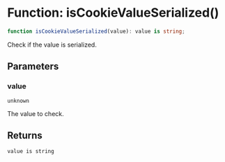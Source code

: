 # Function: isCookieValueSerialized()

```ts
function isCookieValueSerialized(value): value is string;
```

Check if the value is serialized.

## Parameters

### value

`unknown`

The value to check.

## Returns

`value is string`
